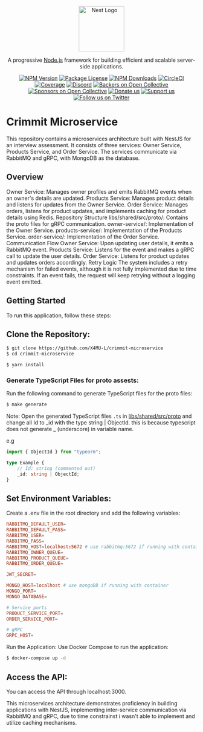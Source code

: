 <p align="center">
  <a href="http://nestjs.com/" target="blank"><img src="https://nestjs.com/img/logo-small.svg" width="120" alt="Nest Logo" /></a>
</p>

[circleci-image]: https://img.shields.io/circleci/build/github/nestjs/nest/master?token=abc123def456
[circleci-url]: https://circleci.com/gh/nestjs/nest

  <p align="center">A progressive <a href="http://nodejs.org" target="_blank">Node.js</a> framework for building efficient and scalable server-side applications.</p>
    <p align="center">
<a href="https://www.npmjs.com/~nestjscore" target="_blank"><img src="https://img.shields.io/npm/v/@nestjs/core.svg" alt="NPM Version" /></a>
<a href="https://www.npmjs.com/~nestjscore" target="_blank"><img src="https://img.shields.io/npm/l/@nestjs/core.svg" alt="Package License" /></a>
<a href="https://www.npmjs.com/~nestjscore" target="_blank"><img src="https://img.shields.io/npm/dm/@nestjs/common.svg" alt="NPM Downloads" /></a>
<a href="https://circleci.com/gh/nestjs/nest" target="_blank"><img src="https://img.shields.io/circleci/build/github/nestjs/nest/master" alt="CircleCI" /></a>
<a href="https://coveralls.io/github/nestjs/nest?branch=master" target="_blank"><img src="https://coveralls.io/repos/github/nestjs/nest/badge.svg?branch=master#9" alt="Coverage" /></a>
<a href="https://discord.gg/G7Qnnhy" target="_blank"><img src="https://img.shields.io/badge/discord-online-brightgreen.svg" alt="Discord"/></a>
<a href="https://opencollective.com/nest#backer" target="_blank"><img src="https://opencollective.com/nest/backers/badge.svg" alt="Backers on Open Collective" /></a>
<a href="https://opencollective.com/nest#sponsor" target="_blank"><img src="https://opencollective.com/nest/sponsors/badge.svg" alt="Sponsors on Open Collective" /></a>
  <a href="https://paypal.me/kamilmysliwiec" target="_blank"><img src="https://img.shields.io/badge/Donate-PayPal-ff3f59.svg" alt="Donate us"/></a>
    <a href="https://opencollective.com/nest#sponsor"  target="_blank"><img src="https://img.shields.io/badge/Support%20us-Open%20Collective-41B883.svg" alt="Support us"></a>
  <a href="https://twitter.com/nestframework" target="_blank"><img src="https://img.shields.io/twitter/follow/nestframework.svg?style=social&label=Follow" alt="Follow us on Twitter"></a>
</p>
  <!--[![Backers on Open Collective](https://opencollective.com/nest/backers/badge.svg)](https://opencollective.com/nest#backer)
  [![Sponsors on Open Collective](https://opencollective.com/nest/sponsors/badge.svg)](https://opencollective.com/nest#sponsor)-->

# Crimmit Microservice

This repository contains a microservices architecture built with NestJS for an interview assessment. It consists of three services: Owner Service, Products Service, and Order Service. The services communicate via RabbitMQ and gRPC, with MongoDB as the database.

## Overview

Owner Service: Manages owner profiles and emits RabbitMQ events when an owner's details are updated.
Products Service: Manages product details and listens for updates from the Owner Service.
Order Service: Manages orders, listens for product updates, and implements caching for product details using Redis.
Repository Structure
libs/shared/src/proto/: Contains the proto files for gRPC communication.
owner-service/: Implementation of the Owner Service.
products-service/: Implementation of the Products Service.
order-service/: Implementation of the Order Service.
Communication Flow
Owner Service: Upon updating user details, it emits a RabbitMQ event.
Products Service: Listens for the event and makes a gRPC call to update the user details.
Order Service: Listens for product updates and updates orders accordingly.
Retry Logic
The system includes a retry mechanism for failed events, although it is not fully implemented due to time constraints. If an event fails, the request will keep retrying without a logging event emitted.

## Getting Started

To run this application, follow these steps:

## Clone the Repository:

```bash
$ git clone https://github.com/X4MU-L/crimmit-microservice
$ cd crimmit-microservice
```

```bash
$ yarn install
```

### Generate TypeScript Files for proto assests:

Run the following command to generate TypeScript files for the proto files:

```bash
$ make generate
```

Note: Open the generated TypeScript files `.ts` in [libs/shared/src/proto](libs/shared/src/proto/) and change all Id to _id with the type string | ObjectId. this is because typescript does not generate _ (underscore) in variable name.

e.g

```ts
import { ObjectId } from "typeorm";

type Example {
    // Id: string (commented out)
    _id: string | ObjectId;
}
```

## Set Environment Variables:

Create a .env file in the root directory and add the following variables:

```conf
RABBITMQ_DEFAULT_USER=
RABBITMQ_DEFAULT_PASS=
RABBITMQ_USER=
RABBITMQ_PASS=
RABBITMQ_HOST=localhost:5672 # use rabbitmq:5672 if running with container
RABBITMQ_OWNER_QUEUE=
RABBITMQ_PRODUCT_QUEUE=
RABBITMQ_ORDER_QUEUE=

JWT_SECRET=

MONGO_HOST=localhost # use mongoDB if running with container
MONGO_PORT=
MONGO_DATABASE=

# Service ports
PRODUCT_SERVICE_PORT=
ORDER_SERVICE_PORT=

# gRPC
GRPC_HOST=
```

Run the Application:
Use Docker Compose to run the application:

```bash
$ docker-compose up -d
```

## Access the API:

You can access the API through localhost:3000.

This microservices architecture demonstrates proficiency in building applications with NestJS, implementing inter-service communication via RabbitMQ and gRPC, due to time constrainst i wasn't able to implement and utilize caching mechanisms.
